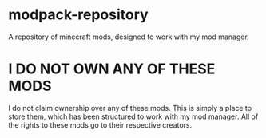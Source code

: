 # modpack-repository
A repository of minecraft mods, designed to work with my mod manager.

# I DO NOT OWN ANY OF THESE MODS
I do not claim ownership over any of these mods. This is simply a place to store them, which has been structured to work with my mod manager. All of the rights to these mods go to their respective creators.
